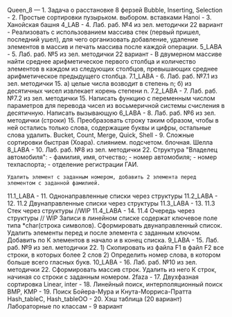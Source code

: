 Queen_8 — 1. Задача о расстановке 8 ферзей
Bubble, Inserting, Selection - 2. Простые сортировки пузырьком. выбором. вставками
Hanoi - 3. Ханойская башня
4_LAB - 4. Лаб. раб. №4 из зел. методички 
    22 вариант - Реализовать с использованием массива стек (первый пришел, последний ушел), для чего организовать добавление, удаление элементов в массив и печать массива после каждой операции.
5_LABA - 5. Лаб. раб. №5 из зел. методички
    22 вариант - В двумерном массиве найти среднее арифметическое первого столбца и количество элементов в каждом из следующих столбцов, превышающих среднее арифметическое предыдущего столбца.
7.1_LABA - 6. Лаб. раб. №7.1 из зел. методички
    15. а) целые числа возводит в степень n; б) из десятичных чисел извлекает корень степени n.
7.2_LABA - 7. Лаб. раб. №7.2 из зел. методички
    15. Написать функцию с переменным числом параметров для перевода чисел из восьмеричной системы счисления в десятичную. Написать вызывающую
6_LABA - 8. Лаб. раб. №6 из зел. методички (строки)
    15. Преобразовать строку таким образом, чтобы в ней остались только слова, содержащие буквы и цифры, остальные слова удалить.
Bucket, Count, Merge, Quick, Shell - 9. Сложные сортировки быстрая (Хоара). слиянием. подсчетом. блочная. Шелла
8_LABA - 10. Лаб. раб. №8 из зел. методички
    22. Структура "Владелец автомобиля":
    - фамилия, имя, отчество;
    - номер автомобиля;
    - номер техпаспорта;
    - отделение регистрации ГАИ.

    Удалить элемент с заданным номером, добавить 2 элемента перед элементом с заданной фамилией.
11.1_LABA - 11. Однонаправленные списки через структуры
11.2_LABA - 12. 11.2 Двунаправленные списки через структуры
11.3_LABA - 13. 11.3 Стек через структуры //WIP
11.4_LABA - 14. 11.4 Очередь через структуры // WIP
    Записи в линейном списке содержат ключевое поле типа *char(строка символов). Сформировать двунаправленный список. Удалить элементы перед и после элемента с заданным ключом. Добавить по К элементов в начало и в конец списка.
9_LABA - 15. Лаб. раб. №9 из зел. методички
    22. 1) Скопировать из файла F1 в файл F2 все строки, в которых более 2 слов
        2) Определить номер слова, в котором больше всего гласных букв.
10_LABA - 16. Лаб. раб. №10 из зел. методички
    22. Сформировать массив строк. Удалить из него К строк, начиная со строки с заданным номером.
2faza - 17. Двухфазная сортировка
Linear, inter - 18. Линейный поиск, интерполяционный поиск
BMP, KMP - 19. Поиск Бойера-Мура и Кнута-Морриса-Пратта
Hash_tableC, Hash_tableOO - 20. Хэш таблица (20 вариант)
Лабораторные по классам - 9 вариант

